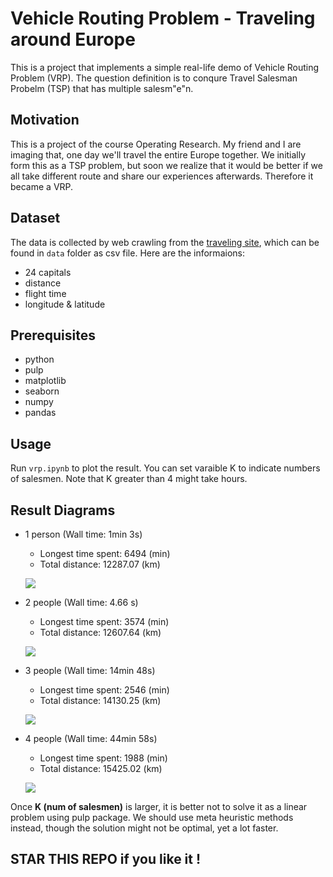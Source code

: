 # Vehicle Routing Problem - Traveling around Europe

This is a project that implements a simple real-life demo of Vehicle Routing Problem (VRP). The question definition is to conqure Travel Salesman Probelm (TSP) that has multiple salesm"e"n.

## Motivation

This is a project of the course Operating Research. My friend and I are imaging that, one day we'll travel the entire Europe together. We initially form this as a TSP problem, but soon we realize that it would be better if we all take different route and share our experiences afterwards. Therefore it became a VRP.

## Dataset

The data is collected by web crawling from the [traveling site](), which can be found in ```data``` folder as csv file. Here are the informaions:

- 24 capitals
- distance
- flight time
- longitude  & latitude

## Prerequisites

- python
- pulp
- matplotlib
- seaborn
- numpy
- pandas

## Usage

Run ```vrp.ipynb``` to plot the result. You can set varaible K to indicate numbers of salesmen. Note that K greater than 4 might take hours.

## Result Diagrams

- 1 person (Wall time: 1min 3s)
    - Longest time spent: 6494 (min)
    - Total distance: 12287.07 (km)

    ![](https://i.imgur.com/khy8Lek.png)

- 2 people (Wall time: 4.66 s)
    - Longest time spent: 3574 (min)
    - Total distance: 12607.64 (km)

    ![](https://i.imgur.com/5NM2ZQ1.png)

- 3 people (Wall time: 14min 48s)
    - Longest time spent: 2546 (min)
    - Total distance: 14130.25 (km)

    ![](https://i.imgur.com/mFugpKP.png)

- 4 people (Wall time: 44min 58s)
    - Longest time spent: 1988 (min)
    - Total distance: 15425.02 (km)

    ![](https://i.imgur.com/EIDcAlH.png)

Once **K (num of salesmen)** is larger, it is better not to solve it as a linear problem using pulp package. We should use meta heuristic methods instead, though the solution might not be optimal, yet a lot faster.

## STAR THIS REPO if you like it !
